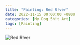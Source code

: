 ```yaml
---
title: "Painting: Red R!ver"
date: 2022-11-15 00:00:00 +0800
categories: [My Dog 5h!t Art]
tags: [Painting]
---
```


![Red R!ver](../../assets/img/MyDogShitArt/Red%20River.png)
